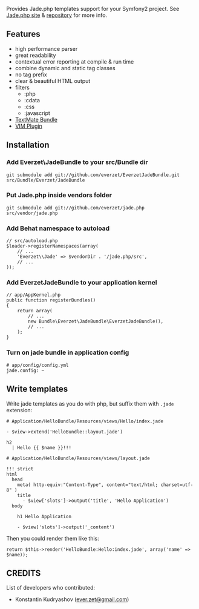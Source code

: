 Provides Jade.php templates support for your Symfony2 project.
See [Jade.php site](http://everzet.com/jade.php) & [repository](http://github.com/everzet/jade.php) for more info.

## Features

- high performance parser
- great readability
- contextual error reporting at compile &amp; run time
- combine dynamic and static tag classes
- no tag prefix
- clear & beautiful HTML output
- filters
  - :php
  - :cdata
  - :css
  - :javascript
- [TextMate Bundle](http://github.com/everzet/Jade-tmbundle)
- [VIM Plugin](http://github.com/vim-scripts/jade.vim.git)

## Installation

### Add Everzet\JadeBundle to your src/Bundle dir

    git submodule add git://github.com/everzet/EverzetJadeBundle.git src/Bundle/Everzet/JadeBundle

### Put Jade.php inside vendors folder

    git submodule add git://github.com/everzet/jade.php src/vendor/jade.php

### Add Behat namespace to autoload

    // src/autoload.php
    $loader->registerNamespaces(array(
        // ...
        'Everzet\\Jade' => $vendorDir . '/jade.php/src',
        // ...
    ));

### Add EverzetJadeBundle to your application kernel

    // app/AppKernel.php
    public function registerBundles()
    {
        return array(
            // ...
            new Bundle\Everzet\JadeBundle\EverzetJadeBundle(),
            // ...
        );
    }

### Turn on jade bundle in application config

    # app/config/config.yml
    jade.config: ~

## Write templates

Write jade templates as you do with php, but suffix them with `.jade` extension:

    # Application/HelloBundle/Resources/views/Hello/index.jade
    
    - $view->extend('HelloBundle::layout.jade')

    h2
      | Hello {{ $name }}!!!

    # Application/HelloBundle/Resources/views/layout.jade
    
    !!! strict
    html
      head
        meta( http-equiv:"Content-Type", content="text/html; charset=utf-8" )
        title
          - $view['slots']->output('title', 'Hello Application')
      body
    
        h1 Hello Application

        - $view['slots']->output('_content')

Then you could render them like this:

    return $this->render('HelloBundle:Hello:index.jade', array('name' => $name));

## CREDITS

List of developers who contributed:

- Konstantin Kudryashov (ever.zet@gmail.com)

